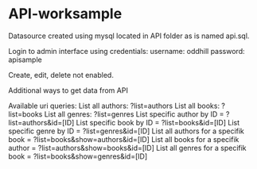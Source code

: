 # API-worksample

Datasource created using mysql located in API folder as is named api.sql.

Login to admin interface using credentials:
username: oddhill
password: apisample

Create, edit, delete not enabled.

Additional ways to get data from API

Available uri queries:
List all authors: ?list=authors
List all books: ?list=books
List all genres: ?list=genres
List specific author by ID = ?list=authors&id=[ID]
List specific book by ID = ?list=books&id=[ID]
List specific genre by ID = ?list=genres&id=[ID]
List all authors for a specifik book = ?list=books&show=authors&id=[ID]
List all books for a specifik author = ?list=authors&show=books&id=[ID]
List all genres for a specifik book = ?list=books&show=genres&id=[ID]
